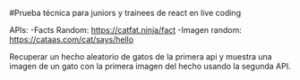 #Prueba técnica para juniors y trainees de react en live coding

APIs:
-Facts Random: https://catfat.ninja/fact
-Imagen random: https://cataas.com/cat/says/hello

Recuperar un hecho aleatorio de gatos de la primera api y muestra una
imagen de un gato con la primera imagen del hecho usando la segunda
API.